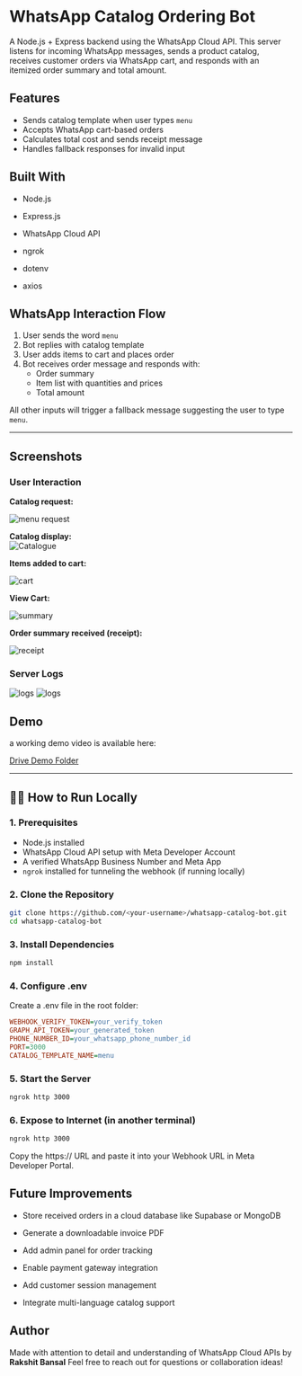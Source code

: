 # WhatsApp Catalog Ordering Bot   
A Node.js + Express backend using the WhatsApp Cloud API. This server listens for incoming WhatsApp messages, sends a product catalog, receives customer orders via WhatsApp cart, and responds with an itemized order summary and total amount.

## Features   
- Sends catalog template when user types `menu`
- Accepts WhatsApp cart-based orders
- Calculates total cost and sends receipt message
- Handles fallback responses for invalid input

##  Built With
- Node.js

- Express.js

- WhatsApp Cloud API

- ngrok

- dotenv

- axios


## WhatsApp Interaction Flow

1. User sends the word `menu`
2. Bot replies with catalog template
3. User adds items to cart and places order
4. Bot receives order message and responds with:
   - Order summary
   - Item list with quantities and prices
   - Total amount

All other inputs will trigger a fallback message suggesting the user to type `menu`.

---
## Screenshots

### User Interaction

**Catalog request:**

![menu request](screenshots/ss1.jpg)

**Catalog display:**  
![Catalogue](screenshots/ss2.jpg)

**Items added to cart:** 

![cart](screenshots/ss3.jpg)


**View Cart:**  

![summary](screenshots/ss4.jpg)

**Order summary received (receipt):**

![receipt](screenshots/ss5.jpg)

### Server Logs
![logs](screenshots/ss6.jpg)
![logs](screenshots/ss7.jpg)




## Demo

a working demo video is available here:

[Drive Demo Folder](https://drive.google.com/file/d/1HSrMv29TynGltWaJnkevRRDSRiKX5Xb2/view?usp=sharing)


---

## 🧑‍💻 How to Run Locally

### 1. Prerequisites
- Node.js installed
- WhatsApp Cloud API setup with Meta Developer Account
- A verified WhatsApp Business Number and Meta App
- `ngrok` installed for tunneling the webhook (if running locally)

### 2. Clone the Repository
```bash
git clone https://github.com/<your-username>/whatsapp-catalog-bot.git
cd whatsapp-catalog-bot
```

### 3. Install Dependencies

```bash
npm install
```

### 4. Configure .env

Create a .env file in the root folder:

```ini
WEBHOOK_VERIFY_TOKEN=your_verify_token  
GRAPH_API_TOKEN=your_generated_token  
PHONE_NUMBER_ID=your_whatsapp_phone_number_id  
PORT=3000  
CATALOG_TEMPLATE_NAME=menu  
```

### 5. Start the Server

```bash
ngrok http 3000

```

### 6. Expose to Internet (in another terminal)
```bash
ngrok http 3000

```
Copy the https:// URL and paste it into your Webhook URL in Meta Developer Portal.


##  Future Improvements

- Store received orders in a cloud database like Supabase or MongoDB

- Generate a downloadable invoice PDF

- Add admin panel for order tracking

- Enable payment gateway integration

- Add customer session management

- Integrate multi-language catalog support

## Author

Made with attention to detail and understanding of WhatsApp Cloud APIs by **Rakshit Bansal**
Feel free to reach out for questions or collaboration ideas!




